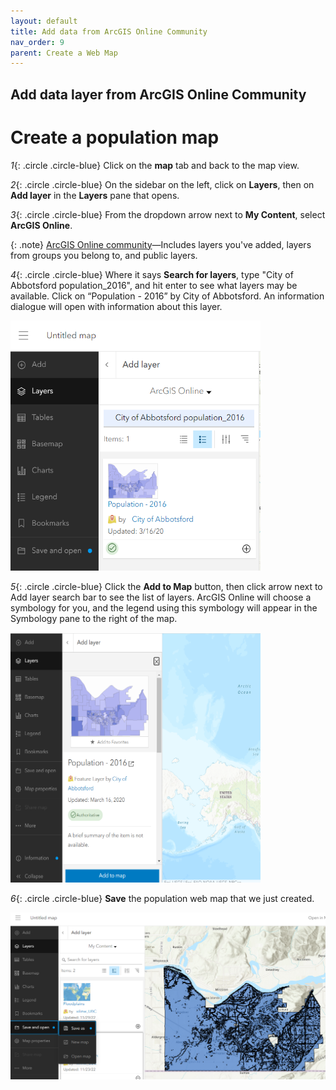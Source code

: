 ```yaml
---
layout: default
title: Add data from ArcGIS Online Community
nav_order: 9
parent: Create a Web Map
---
```

## Add data layer from ArcGIS Online Community

# Create a population map

*1*{: .circle .circle-blue} Click on the **map** tab and back to the map view.

*2*{: .circle .circle-blue} On the sidebar on the left, click on **Layers**, then on **Add layer** in the **Layers** pane that opens.

*3*{: .circle .circle-blue} From the dropdown arrow next to **My Content**, select **ArcGIS Online**.


{: .note}
[ArcGIS Online community](https://doc.arcgis.com/en/arcgis-online/reference/add-layers.htm)—Includes layers you've added, layers from groups you belong to, and public layers.

*4*{: .circle .circle-blue} Where it says **Search for layers**, type "City of Abbotsford population_2016", and hit enter to see what layers may be available. Click on “Population - 2016” by City of Abbotsford. An information dialogue will open with information about this layer.

<img src="content/images/search_online.png" alt="population" style="height: 400px; width:400px;"/>

*5*{: .circle .circle-blue} Click the **Add to Map** button, then click arrow next to Add layer search bar to see the list of layers. ArcGIS Online will choose a symbology for you, and the legend using this symbology will appear in the Symbology pane to the right of the map.


<img src="content/images/pop.png" alt="population" style="height: 400px; width:400px;"/>

*6*{: .circle .circle-blue} **Save** the population web map that we just created.

![click_on_content](content/images/Save_map.png)







